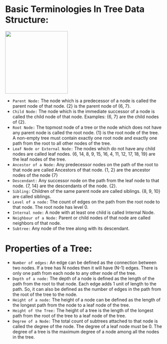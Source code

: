 # Basic Terminologies In Tree Data Structure:
<img src="https://media.geeksforgeeks.org/wp-content/cdn-uploads/20201129105858/Tree-Basic-Terminology.png" width="200px"></img>

- `Parent Node:` The node which is a predecessor of a node is called the parent node of that node. {2} is the parent node of {6, 7}.
- `Child Node:` The node which is the immediate successor of a node is called the child node of that node. Examples: {6, 7} are the child nodes of {2}.
- `Root Node:` The topmost node of a tree or the node which does not have any parent node is called the root node. {1} is the root node of the tree. A non-empty tree must contain exactly one root node and exactly one path from the root to all other nodes of the tree.
- `Leaf Node or External Node:` The nodes which do not have any child nodes are called leaf nodes. {6, 14, 8, 9, 15, 16, 4, 11, 12, 17, 18, 19} are the leaf nodes of the tree.
- `Ancestor of a Node:` Any predecessor nodes on the path of the root to that node are called Ancestors of that node. {1, 2} are the ancestor nodes of the node {7}
- `Descendant:` Any successor node on the path from the leaf node to that node. {7, 14} are the descendants of the node. {2}.
- `Sibling:` Children of the same parent node are called siblings. {8, 9, 10} are called siblings.
- `Level of a node:` The count of edges on the path from the root node to that node. The root node has level 0.
- `Internal node:` A node with at least one child is called Internal Node.
- `Neighbour of a Node:` Parent or child nodes of that node are called neighbors of that node.
- `Subtree:` Any node of the tree along with its descendant.

# Properties of a Tree:
- `Number of edges:` An edge can be defined as the connection between two nodes. If a tree has N nodes then it will have (N-1) edges. There is only one path from each node to any other node of the tree.
- `Depth of a node:` The depth of a node is defined as the length of the path from the root to that node. Each edge adds 1 unit of length to the path. So, it can also be defined as the number of edges in the path from the root of the tree to the node.
- `Height of a node:` The height of a node can be defined as the length of the longest path from the node to a leaf node of the tree.
- `Height of the Tree:` The height of a tree is the length of the longest path from the root of the tree to a leaf node of the tree.
- `Degree of a Node:` The total count of subtrees attached to that node is called the degree of the node. The degree of a leaf node must be 0. The degree of a tree is the maximum degree of a node among all the nodes in the tree.
